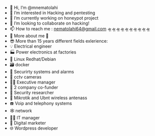 - 👋 Hi, I’m @mnematolahi
- 👀 I’m interested in Hacking and pentesting
- 🌱 I’m currently working on honeypot project
- 💞️ I’m looking to collaborate on hacking!
- 📫 How to reach me : nematolahi64@gmail.com
🛸🛸🛸🛸🛸🛸🛸🛸🛸🛸
- 🥷 More about me 🥷
- 😎 More than 15 years different fields exlerience:
- 💡 Electrical engineer
- 🏭 Power electronics at factories
- 🐧 Linux Redhat/Debian
- 🗃️ docker
- 🚨 Securirty systems and alarms
- 🎦 cctv cameras
- 👨‍💼 Executive manager
- 🧩 2 company co-funder 
- 🔐 Security researcher
- 📡 Mikrotik and Ubnt wireless antenass
- ☎️ Voip and telephony systems
- 🕸️ network
- 🧑‍💻 IT manager
- 🧭 Digital marketer
- 🌐 Wordpress developer
<!---
mnematolahi/mnematolahi is a ✨ special ✨ repository because its `README.md` (this file) appears on your GitHub profile.
You can click the Preview link to take a look at your changes.
--->
